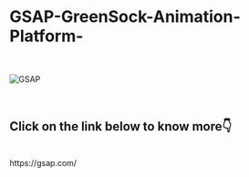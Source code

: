 # GSAP-GreenSock-Animation-Platform-
<br>

![GSAP](https://github.com/ahmed-ashif/GSAP-GreenSock-Animation-Platform-/assets/124564585/514461ad-cf01-4efb-8097-db28ffd36f4e)

<br>
<h2>Click on the link below to know more👇</h2>
<br>
https://gsap.com/
